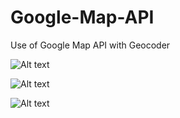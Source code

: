 # Google-Map-API

Use of Google Map API with Geocoder

![Alt text](https://github.com/rushirg/Google-Map-API/blob/master/EiffelSearch.png?raw=true "Eiffel Tower Search")

![Alt text](https://github.com/rushirg/Google-Map-API/blob/master/puneSearch.png?raw=true "Pune Search")

![Alt text](https://github.com/rushirg/Google-Map-API/blob/master/TajSearch.png?raw=true "Taj Mahal earch")
